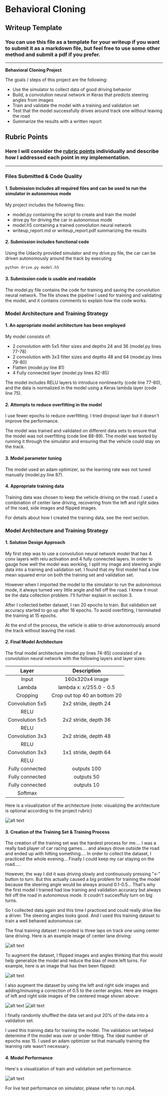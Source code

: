 # **Behavioral Cloning** 

## Writeup Template

### You can use this file as a template for your writeup if you want to submit it as a markdown file, but feel free to use some other method and submit a pdf if you prefer.

---

**Behavioral Cloning Project**

The goals / steps of this project are the following:
* Use the simulator to collect data of good driving behavior
* Build, a convolution neural network in Keras that predicts steering angles from images
* Train and validate the model with a training and validation set
* Test that the model successfully drives around track one without leaving the road
* Summarize the results with a written report


[//]: # (Image References)

[image1]: ./plots/model_vis.png "Model Visualization"
[image2]: ./plots/model_mse.png "Model Performance"
[image3]: ./plots/center_2018_04_16_13_29_12_036.jpg "Centerd Image"
[image4]: ./plots/right_2018_04_16_13_29_12_036.jpg "Right Image"
[image5]: ./plots/left_2018_04_16_13_29_12_036.jpg "Left Image"
[image6]: ./plots/flipped_img.png "Flipped Image"

## Rubric Points
### Here I will consider the [rubric points](https://review.udacity.com/#!/rubrics/432/view) individually and describe how I addressed each point in my implementation.  

---
### Files Submitted & Code Quality

#### 1. Submission includes all required files and can be used to run the simulator in autonomous mode

My project includes the following files:
* model.py containing the script to create and train the model
* drive.py for driving the car in autonomous mode
* model.h5 containing a trained convolution neural network 
* writeup_report.md or writeup_report.pdf summarizing the results

#### 2. Submission includes functional code
Using the Udacity provided simulator and my drive.py file, the car can be driven autonomously around the track by executing 
```sh
python drive.py model.h5
```

#### 3. Submission code is usable and readable

The model.py file contains the code for training and saving the convolution neural network. The file shows the pipeline I used for training and validating the model, and it contains comments to explain how the code works.

### Model Architecture and Training Strategy

#### 1. An appropriate model architecture has been employed

My model consists of:
 - 2 convolution with 5x5 filter sizes and depths 24 and 36 (model.py lines 77-78) 
 - 2 convolution with 3x3 filter sizes and depths 48 and 64 (model.py lines 79-80) 
 - Flatten (model.py line 81)
 - 4 Fully connected layer (model.py lines 82-85)

The model includes RELU layers to introduce nonlinearity (code line 77-80), and the data is normalized in the model using a Keras lambda layer (code line 75). 

#### 2. Attempts to reduce overfitting in the model

I use fewer epochs to reduce overfitting. I tried dropout layer but it doesn't improve the performance. 

The model was trained and validated on different data sets to ensure that the model was not overfitting (code line 88-89). The model was tested by running it through the simulator and ensuring that the vehicle could stay on the track.

#### 3. Model parameter tuning

The model used an adam optimizer, so the learning rate was not tuned manually (model.py line 87).

#### 4. Appropriate training data

Training data was chosen to keep the vehicle driving on the road. I used a combination of center lane driving, recovering from the left and right sides of the road, side images and flipped images.

For details about how I created the training data, see the next section. 

### Model Architecture and Training Strategy

#### 1. Solution Design Approach

My first step was to use a convolution neural network model that has 4 conv layers with relu activation and 4 fully connected layers. In order to gauge how well the model was working, I split my image and steering angle data into a training and validation set. I found that my first model had a low mean squared error on both the training set and validation set. 

However when I imported the model to the simulator to run the autonomous mode, it always turned very little angle and fell off the road. I knew it must be the data collection problem. I'll further explain in section 3. 

After I collected better dataset, I ran 20 epochs to train. But validation set accuracy started to go up after 16 epochs. To avoid overfitting, I terminated the training at 15 epochs.

At the end of the process, the vehicle is able to drive autonomously around the track without leaving the road.

#### 2. Final Model Architecture

The final model architecture (model.py lines 74-85) consisted of a convolution neural network with the following layers and layer sizes:

| Layer         		|     Description	        					| 
|:---------------------:|:---------------------------------------------:| 
| Input         		| 160x320x4 image   							| 
| Lambda         		| lambda x: x/255.0 - 0.5   							| 
| Cropping         		| Crop out top 40 an bottom 20  							| 
| Convolution 5x5     	| 2x2 stride, depth 24 	|
| RELU					|												|
| Convolution 5x5	    | 2x2 stride, depth 36 	|
| RELU					|												|
| Convolution 3x3	    | 2x2 stride, depth 48 	|
| RELU					|												|
| Convolution 3x3	    | 1x1 stride, depth 64 	|
| RELU					|												|
| Fully connected		| outputs 100        									|
| Fully connected		| outputs 50        									|
| Fully connected		| outputs 10        									|
| Softmax				|         									|

Here is a visualization of the architecture (note: visualizing the architecture is optional according to the project rubric)

![alt text][image1]

#### 3. Creation of the Training Set & Training Process

The creation of the training set was the hardest process for me.... I was a really bad player of car racing games.... and always drove outside the road and ended up with hitting something.... In order to collect the dataset, I practiced the whole evening... Finally I could keep my car staying on the road..... 

However, the way I did it was driving slowly and continuously pressing "<-" button to turn. But this actually caused a big problem for training the model because the steering angle would be always around 0.1-0.5... That's why the first model I trained had low training and validation accuracy but always fell off the road in autonomous mode. It coudn't succesffuly turn on big turns.  

So I collected data again and this time I practiced and could really drive like a driver. The steering angles looks good. And I used this training dataset to train a well behaved autonomous car.

The final training dataset I recorded is three laps on track one using center lane driving. Here is an example image of center lane driving:

![alt text][image3]

To augment the dataset, I flipped images and angles thinking that this would help generalize the model and reduce the bias of more left turns. For example, here is an image that has then been flipped:

![alt text][image6]

I also augment the dataset by using the left and right side images and adding/minusing a correction of 0.5 to the center angles. Here are images of left and right side images of the centered image shown above:

![alt text][image5]
![alt text][image4]


I finally randomly shuffled the data set and put 20% of the data into a validation set. 

I used this training data for training the model. The validation set helped determine if the model was over or under fitting. The ideal number of epochs was 15. I used an adam optimizer so that manually training the learning rate wasn't necessary.

#### 4. Model Performance
Here's a visualization of train and validation set performance:

![alt text][image2]

For live test performance on simulator, please refer to run.mp4.
